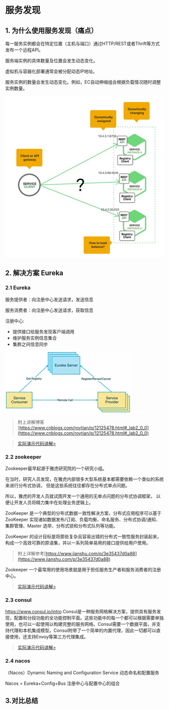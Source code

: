 
# 服务发现

## 1. 为什么使用服务发现（痛点）

每一服务实例都会在特定位置（主机与端口）通过HTTP/REST或者Thrift等方式发布一个远程API。

服务端实例的具体数量及位置会发生动态变化。

虚拟机与容器化部署通常会被分配动态IP地址。

服务实例的数量会发生动态变化。例如，EC自动伸缩组会根据负载情况随时调整实例数量。

![](img/eureka-discovery.jpg)




## 2. 解决方案 Eureka

### 2.1 Eureka 

服务提供者：向注册中心发送请求，发送信息
      
服务消费者：向注册中心发送请求，获取信息
      
注册中心:
- 提供接口给服务发现客户端调用
- 维护服务实例信息集合
- 集群之间信息同步

![](img/eureka-cluster.png)

> 附上讲解博客[https://www.cnblogs.com/roytian/p/12125478.html#_lab2_0_0](https://www.cnblogs.com/roytian/p/12125478.html#_lab2_0_0)

> [实际演示代码讲解>](service-discovery-eureka.md)

### 2.2 zookeeper

Zookeeper最早起源于雅虎研究院的一个研究小组。

在当时，研究人员发现，在雅虎内部很多大型系统基本都需要依赖一个类似的系统来进行分布式协调，
但是这些系统往往都存在分布式单点问题。

所以，雅虎的开发人员就试图开发一个通用的无单点问题的分布式协调框架，
以便让开发人员将精力集中在处理业务逻辑上。

ZooKeeper 是一个典型的分布式数据一致性解决方案，分布式应用程序可以基于 ZooKeeper 实现诸如数据发布/订阅、负载均衡、命名服务、分布式协调/通知、集群管理、Master 选举、分布式锁和分布式队列等功能。

ZooKeeper 的设计目标是将那些复杂且容易出错的分布式一致性服务封装起来，构成一个高效可靠的原语集，并以一系列简单易用的接口提供给用户使用。

> 附上详解参考[https://www.jianshu.com/p/3e35437d0a88](https://www.jianshu.com/p/3e35437d0a88)
>


Zookeeper 一个最常用的使用场景就是用于担任服务生产者和服务消费者的注册中心。 

> [实际演示代码讲解>](service-discovery-zookeeper.md)

### 2.3 consul

https://www.consul.io/intro Consul是一种服务网格解决方案，提供具有服务发现，配置和分段功能的全功能控制平面。这些功能中的每一个都可以根据需要单独使用，也可以一起使用以构建完整的服务网格。Consul需要一个数据平面，并支持代理和本机集成模型。Consul附带了一个简单的内置代理，因此一切都可以直接使用，还支持Envoy等第三方代理集成。


> [实际演示代码讲解>](service-discovery-consul.md)
>
>

### 2.4 nacos

（Nacos）Dynamic Naming and Configuration Service 动态命名和配置服务 

Nacos = Eureka+Config+Bus 注册中心与配置中心的组合



## 3.对比总结 

